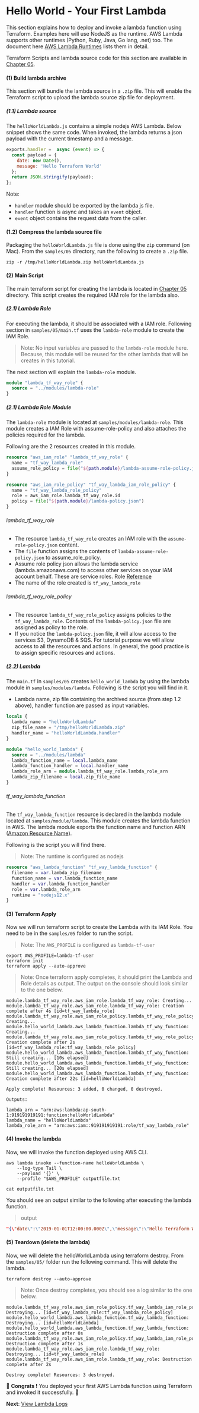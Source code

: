 # Hello World - Your First Lambda
This section explains how to deploy and invoke a lambda function using Terraform. Examples here will use 
NodeJS as the runtime. AWS Lambda supports other runtimes (Python, Ruby, Java, Go lang, .net) too. The document here
[AWS Lambda Runtimes](https://docs.aws.amazon.com/lambda/latest/dg/lambda-runtimes.html) lists them in detail.

Terraform Scripts and lambda source code for this section are available in [Chapter 05](../samples/05).

#### (1) Build lambda archive
This section will bundle the lambda source in a `.zip` file. This will enable the Terraform script to upload the
lambda source zip file for deployment.

##### (1.1) Lambda source
The `helloWorldLambda.js` contains a simple nodejs AWS Lambda. Below snippet shows the same code. When invoked, 
the lambda returns a json payload with the current timestamp and a message.

```javascript
exports.handler =  async (event) => {
  const payload = {
    date: new Date(),
    message: 'Hello Terraform World'
  };
  return JSON.stringify(payload);
};
```

Note:
- `handler` module should be exported by the lambda js file.
- `handler` function is async and takes an `event` object.
- `event` object contains the request data from the caller.

#### (1.2) Compress the lambda source file
Packaging the `helloWorldLambda.js` file is done using the `zip` command (on Mac). From the `samples/05` directory, 
run the following to create a `.zip` file.

```shell script
zip -r /tmp/helloWorldLambda.zip helloWorldLambda.js
```

#### (2) Main Script
The main terraform script for creating the lambda is located in [Chapter 05](../samples/05) directory. This script 
creates the required IAM role for the lambda also.

##### (2.1) Lambda Role
For executing the lambda, it should be associated with a IAM role. Following section in `samples/05/main.tf` uses the 
`lambda-role` module to create the IAM Role.

> Note: No input variables are passed to the `lambda-role` module here. Because, this module will be reused for 
 the other lambda that will be creates in this tutorial.  

The next section will explain the `lambda-role` module.

```terraform
module "lambda_tf_way_role" {
  source = "../modules/lambda-role"
}
```

##### (2.1) Lambda Role Module
The `lambda-role` module is located at `samples/modules/lambda-role`. This module creates a IAM Role with 
assume-role-policy and also attaches the policies required for the lambda. 

Following are the 2 resources created in this module.

```terraform
resource "aws_iam_role" "lambda_tf_way_role" {
  name = "tf_way_lambda_role"
  assume_role_policy = file("${path.module}/lambda-assume-role-policy.json")
}

resource "aws_iam_role_policy" "tf_way_lambda_iam_role_policy" {
  name = "tf_way_lambda_role_policy"
  role = aws_iam_role.lambda_tf_way_role.id
  policy = file("${path.module}/lambda-policy.json")
}
```
###### lambda_tf_way_role
- The resource `lambda_tf_way_role` creates an IAM role with the `assume-role-policy.json` content.
- The `file` function assigns the contents of `lambda-assume-role-policy.json` to assume_role_policy.
- Assume role policy json allows the lambda service (lambda.amazonaws.com) to access other services on your 
  IAM account behalf. These are service roles. 
  Role [Reference](https://docs.aws.amazon.com/IAM/latest/UserGuide/id_roles_terms-and-concepts.html#iam-term-service-role)
- The name of the role created is `tf_way_lambda_role`

###### lambda_tf_way_role_policy
- The resource `lambda_tf_way_role_policy` assigns policies to the `tf_way_lambda_role`. Contents of the 
  `lambda-policy.json` file are assigned as policy to the role.
- If you notice the `lambda-policy.json` file, it will allow access to the services S3, DynamoDB & SQS. For tutorial purpose 
  we will allow access to all the resources and actions. In general, the good practice is to assign specific resources
  and actions.

##### (2.2) Lambda
The `main.tf` in `samples/05` creates `hello_world_lambda` by using the lambda module in `samples/modules/lambda`.
Following is the script you will find in it.

- Lambda name, zip file containing the archived source (from step 1.2 above), handler function are passed
  as input variables.

```terraform
locals {
  lambda_name = "helloWorldLambda"
  zip_file_name = "/tmp/helloWorldLambda.zip"
  handler_name = "helloWorldLambda.handler"
}

module "hello_world_lambda" {
  source = "../modules/lambda"
  lambda_function_name = local.lambda_name
  lambda_function_handler = local.handler_name
  lambda_role_arn = module.lambda_tf_way_role.lambda_role_arn
  lambda_zip_filename = local.zip_file_name
}
```
###### tf_way_lambda_function
The `tf_way_lambda_function` resource is declared in the lambda module located at `samples/module/lambda`. This 
module creates the lambda function in AWS. The lambda module exports the function name and 
function ARN ([Amazon Resource Name](https://docs.aws.amazon.com/general/latest/gr/aws-arns-and-namespaces.html)). 

Following is the script you will find there.
> Note: The runtime is configured as nodejs 

```terraform
resource "aws_lambda_function" "tf_way_lambda_function" {
  filename = var.lambda_zip_filename
  function_name = var.lambda_function_name
  handler = var.lambda_function_handler
  role = var.lambda_role_arn
  runtime = "nodejs12.x"
}
```

#### (3) Terraform Apply
Now we will run terraform script to create the Lambda with its IAM Role. You need to be in the `samples/05` folder 
to run the script. 

> Note: The `AWS_PROFILE` is configured as `lambda-tf-user`  

```shell script
export AWS_PROFILE=lambda-tf-user
terraform init
terraform apply --auto-approve
```

> Note: Once terraform apply completes, it should print the Lambda and Role details as output.
The output on the console should look similar to the one below.

```
module.lambda_tf_way_role.aws_iam_role.lambda_tf_way_role: Creating...
module.lambda_tf_way_role.aws_iam_role.lambda_tf_way_role: Creation complete after 4s [id=tf_way_lambda_role]
module.lambda_tf_way_role.aws_iam_role_policy.lambda_tf_way_role_policy: Creating...
module.hello_world_lambda.aws_lambda_function.lambda_tf_way_function: Creating...
module.lambda_tf_way_role.aws_iam_role_policy.lambda_tf_way_role_policy: Creation complete after 2s [id=tf_way_lambda_role:tf_way_lambda_role_policy]
module.hello_world_lambda.aws_lambda_function.lambda_tf_way_function: Still creating... [10s elapsed]
module.hello_world_lambda.aws_lambda_function.lambda_tf_way_function: Still creating... [20s elapsed]
module.hello_world_lambda.aws_lambda_function.lambda_tf_way_function: Creation complete after 22s [id=helloWorldLambda]

Apply complete! Resources: 3 added, 0 changed, 0 destroyed.

Outputs:

lambda_arn = "arn:aws:lambda:ap-south-1:919191919191:function:helloWorldLambda"
lambda_name = "helloWorldLambda"
lambda_role_arn = "arn:aws:iam::919191919191:role/tf_way_lambda_role"
```

#### (4) Invoke the lambda
Now, we will invoke the function deployed using AWS CLI.

```shell script
aws lambda invoke --function-name helloWorldLambda \
    --log-type Tail \
    --payload '{}' \
    --profile "$AWS_PROFILE" outputfile.txt

cat outputfile.txt
```

You should see an output similar to the following after executing the lambda function.

> output
```json
"{\"date\":\"2019-01-01T12:00:00.000Z\",\"message\":\"Hello Terraform World\"}"
```

#### (5) Teardown (delete the lambda)
Now, we will delete the helloWorldLambda using terraform destroy. From the `samples/05/` folder run the 
following command. This will delete the lambda. 

```shell script
terraform destroy --auto-approve
```
> Note: Once destroy completes, you should see a log similar to the one below.
```
module.lambda_tf_way_role.aws_iam_role_policy.tf_way_lambda_iam_role_policy: Destroying... [id=tf_way_lambda_role:tf_way_lambda_role_policy]
module.hello_world_lambda.aws_lambda_function.tf_way_lambda_function: Destroying... [id=helloWorldLambda]
module.hello_world_lambda.aws_lambda_function.tf_way_lambda_function: Destruction complete after 0s
module.lambda_tf_way_role.aws_iam_role_policy.tf_way_lambda_iam_role_policy: Destruction complete after 1s
module.lambda_tf_way_role.aws_iam_role.lambda_tf_way_role: Destroying... [id=tf_way_lambda_role]
module.lambda_tf_way_role.aws_iam_role.lambda_tf_way_role: Destruction complete after 2s

Destroy complete! Resources: 3 destroyed.
```

🏁 **Congrats !** You deployed your first AWS Lambda function using Terraform and invoked it successfully. 🏁

**Next**: [View Lambda Logs](06-packaging-lambda-with-dependencies.md)
